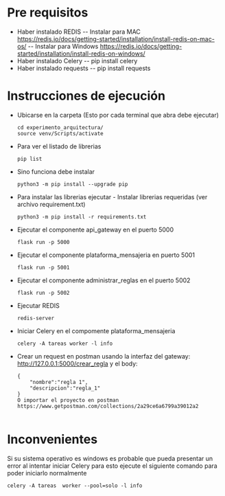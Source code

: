 # Pre requisitos

- Haber instalado REDIS
-- Instalar para MAC https://redis.io/docs/getting-started/installation/install-redis-on-mac-os/
-- Instalar para Windows https://redis.io/docs/getting-started/installation/install-redis-on-windows/
- Haber instalado Celery
-- pip install celery
- Haber instalado requests
-- pip install requests

# Instrucciones de ejecución

* Ubicarse en la carpeta  (Esto por cada terminal que abra debe ejecutar)

    ```
    cd experimento_arquitectura/
    source venv/Scripts/activate
- Para ver el listado de librerias
    ```
    pip list
- Sino funciona debe instalar 
    ```
    python3 -m pip install --upgrade pip
- Para instalar las librerias ejecutar - Instalar librerias requeridas (ver archivo requirement.txt)
    ```
    python3 -m pip install -r requirements.txt
- Ejecutar el componente api_gateway en el puerto 5000
    ```cd api_gateway/
    flask run -p 5000
- Ejecutar el componente plataforma_mensajeria en puerto 5001
    ```cd plataforma_mensajeria/
    flask run -p 5001
- Ejecutar el componente administrar_reglas en el puerto 5002 
    ```cd administrar_reglas/
    flask run -p 5002
- Ejecutar REDIS
    ```
    redis-server
- Iniciar Celery en el compomente plataforma_mensajeria 
    ```cd plataforma_mensajeria/
    celery -A tareas worker -l info
- Crear un request en postman usando la interfaz del gateway:
    http://127.0.0.1:5000/crear_regla
    y el body:
    ```
    {
        "nombre":"regla 1",
        "descripcion":"regla_1"
    }
    O importar el proyecto en postman https://www.getpostman.com/collections/2a29ce6a6799a39012a2


# Inconvenientes

Si su sistema operativo es windows es probable que pueda presentar un error al intentar iniciar Celery para esto ejecute el siguiente comando para poder iniciarlo normalmente


    celery -A tareas  worker --pool=solo -l info

